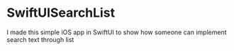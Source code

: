 # SwiftUISearchList
I made this simple iOS app in SwiftUI to show how someone can implement search text through list
